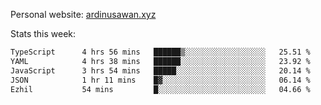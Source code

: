 Personal website: [ardinusawan.xyz](https://ardinusawan.xyz)

Stats this week:
<!--START_SECTION:waka-->

```txt
TypeScript      4 hrs 56 mins   ██████▒░░░░░░░░░░░░░░░░░░   25.51 %
YAML            4 hrs 38 mins   ██████░░░░░░░░░░░░░░░░░░░   23.92 %
JavaScript      3 hrs 54 mins   █████░░░░░░░░░░░░░░░░░░░░   20.14 %
JSON            1 hr 11 mins    █▓░░░░░░░░░░░░░░░░░░░░░░░   06.14 %
Ezhil           54 mins         █░░░░░░░░░░░░░░░░░░░░░░░░   04.66 %
```

<!--END_SECTION:waka-->
